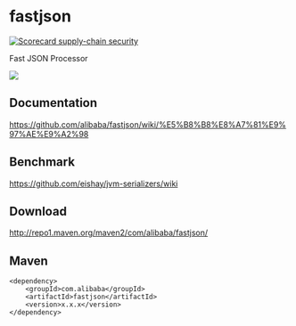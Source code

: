 # fastjson
[![Scorecard supply-chain security](https://github.com/Be-Secure/fastjson/actions/workflows/scorecard.yml/badge.svg)](https://github.com/Be-Secure/fastjson/actions/workflows/scorecard.yml)

Fast JSON Processor

![](logo.jpg)

## Documentation
https://github.com/alibaba/fastjson/wiki/%E5%B8%B8%E8%A7%81%E9%97%AE%E9%A2%98

## Benchmark
https://github.com/eishay/jvm-serializers/wiki


## Download
http://repo1.maven.org/maven2/com/alibaba/fastjson/


## Maven

    <dependency>
        <groupId>com.alibaba</groupId>
        <artifactId>fastjson</artifactId>
        <version>x.x.x</version>
    </dependency>
    
